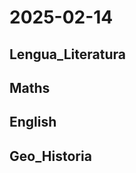 # 2025-02-14 <!-- markmap: foldAll -->

## Lengua_Literatura

## Maths

## English

## Geo_Historia

